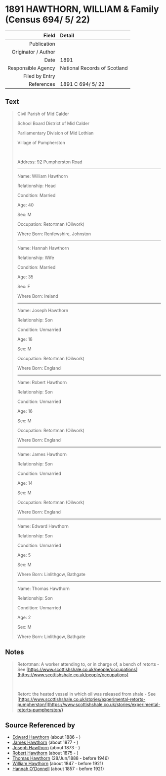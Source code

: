﻿---
layout: page
permalink: /sources/s92152864
---

# 1891 HAWTHORN, WILLIAM & Family (Census 694/ 5/ 22)

Field | Detail
---:|:---
Publication | 
Originator / Author | 
Date | 1891
Responsible Agency | National Records of Scotland
Filed by Entry | 
References | 1891 C 694/ 5/ 22

## Text

> Civil Parish of Mid Calder
>
> School Board District of Mid Calder
>
> Parliamentary Division of Mid Lothian
>
> Village of Pumpherston
>
> <br/>
>
> Address: 92 Pumpherston Road
>
> ---
>
> Name: William Hawthorn
>
> Relationship: Head
>
> Condition: Married
>
> Age: 40
>
> Sex: M
>
> Occupation: Retortman (Oilwork)
>
> Where Born: Renfewshire, Johnston
>
> ---
>
> Name: Hannah Hawthorn
>
> Relationship: Wife
>
> Condition: Married
>
> Age: 35
>
> Sex: F
>
> Where Born: Ireland
>
> ---
>
> Name: Joseph Hawthorn
>
> Relationship: Son
>
> Condition: Unmarried
>
> Age: 18
>
> Sex: M
>
> Occupation: Retortman (Oilwork)
>
> Where Born: England
>
> ---
>
> Name: Robert Hawthorn
>
> Relationship: Son
>
> Condition: Unmarried
>
> Age: 16
>
> Sex: M
>
> Occupation: Retortman (Oilwork)
>
> Where Born: England
>
> ---
>
> Name: James Hawthorn
>
> Relationship: Son
>
> Condition: Unmarried
>
> Age: 14
>
> Sex: M
>
> Occupation: Retortman (Oilwork)
>
> Where Born: England
>
> ---
>
> Name: Edward Hawthorn
>
> Relationship: Son
>
> Condition: Unmarried
>
> Age: 5
>
> Sex: M
>
> Where Born: Linlithgow, Bathgate
>
> ---
>
> Name: Thomas Hawthorn
>
> Relationship: Son
>
> Condition: Unmarried
>
> Age: 2
>
> Sex: M
>
> Where Born: Linlithgow, Bathgate
>

## Notes

> Retortman: A worker attending to, or in charge of, a bench of retorts  - See [https://www.scottishshale.co.uk/people/occupations](https://www.scottishshale.co.uk/people/occupations)
>
> <br/>
>
> Retort: the heated vessel in which oil was released from shale  - See [https://www.scottishshale.co.uk/stories/experimental-retorts-pumpherston/](https://www.scottishshale.co.uk/stories/experimental-retorts-pumpherston/)
>


## Source Referenced by

* [Edward Hawthorn](../people/@88518114@-edward-hawthorn-b1886-d.md) (about 1886 - )
* [James Hawthorn](../people/@21482384@-james-hawthorn-b1877-d.md) (about 1877 - )
* [Joseph Hawthorn](../people/@16695817@-joseph-hawthorn-b1873-d.md) (about 1873 - )
* [Robert Hawthorn](../people/@91501446@-robert-hawthorn-b1875-d.md) (about 1875 - )
* [Thomas Hawthorn](../people/@30039040@-thomas-hawthorn-b1888-6-28-d1946.md) (28/Jun/1888 - before 1946)
* [William Hawthorn](../people/@92463484@-william-hawthorn-b1847-d1921.md) (about 1847 - before 1921)
* [Hannah O'Donnell](../people/@64641527@-hannah-o'donnell-b1857-d1921.md) (about 1857 - before 1921)
